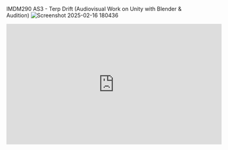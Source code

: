 IMDM290 AS3 - Terp Drift (Audiovisual Work on Unity with Blender & Audition)
![Screenshot 2025-02-16 180436](https://github.com/user-attachments/assets/f24f8859-8606-4d21-99a9-cf8cebae655e)
<iframe width="560" height="315" src="https://www.youtube.com/embed/D4GZGajWH0E?si=MQcGyq5b-zkUS6yl" title="YouTube video player" frameborder="0" allow="accelerometer; autoplay; clipboard-write; encrypted-media; gyroscope; picture-in-picture; web-share" referrerpolicy="strict-origin-when-cross-origin" allowfullscreen></iframe>
